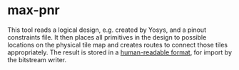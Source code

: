 # max-pnr

This tool reads a logical design,
e.g. created by Yosys,
and a pinout constraints file.
It then places all primitives in the design
to possible locations on the physical tile map
and creates routes to connect those tiles appropriately.
The result is stored in a
<a href="https://github.com/programmable-logic-tools/altera-max7000-db/blob/master/FASM.md">human-readable format</a>,
for import by the bitstream writer.
